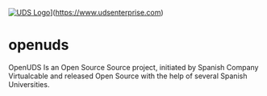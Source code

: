 [![UDS Logo](https://www.udsenterprise.com/static//img/logoUDSNav.png)](https://www.udsenterprise.com)](https://www.udsenterprise.com)

openuds
=======

OpenUDS Is an Open Source Source project, initiated by Spanish Company ​Virtualcable and released Open Source with the help of several Spanish Universities.

